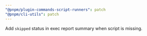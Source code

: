 ```yaml
---
"@pnpm/plugin-commands-script-runners": patch
"@pnpm/cli-utils": patch
---
```


Add `skipped` status in exec report summary when script is missing.
